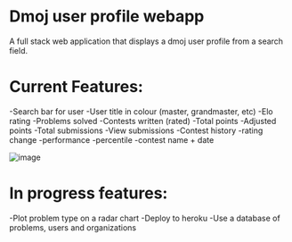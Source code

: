 # Dmoj user profile webapp 

A full stack web application that displays a dmoj user profile from a search field.

# Current Features:
-Search bar for user
-User title in colour (master, grandmaster, etc)
-Elo rating
-Problems solved
-Contests written (rated)
-Total points
-Adjusted points
-Total submissions
-View submissions
-Contest history
  -rating change
  -performance
  -percentile
  -contest name + date
  

![image](https://user-images.githubusercontent.com/51672429/140007411-e5d83f09-052f-4007-be8f-f78f98639705.png)


# In progress features:
-Plot problem type on a radar chart
-Deploy to heroku
-Use a database of problems, users and organizations
